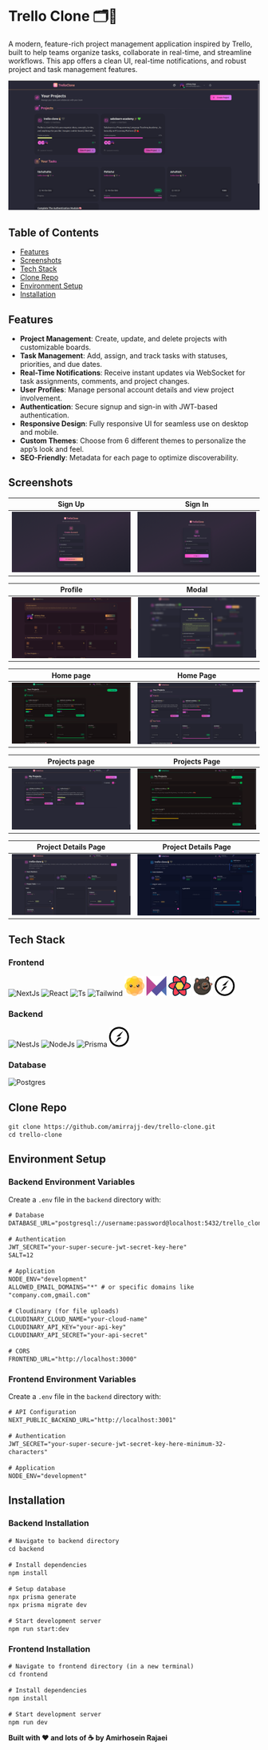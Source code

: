 # Trello Clone 🗂️📝

A modern, feature-rich project management application inspired by Trello, built to help teams organize tasks, collaborate in real-time, and streamline workflows. This app offers a clean UI, real-time notifications, and robust project and task management features.

![Homepage Screenshot](./frontend/public/screenshots/home-1.png)

## Table of Contents
- [Features](#features)
- [Screenshots](#screenshots)
- [Tech Stack](#tech-stack)
- [Clone Repo](#clone-repo)
- [Environment Setup](#environment-setup)
- [Installation](#installation)


## Features
- **Project Management**: Create, update, and delete projects with customizable boards.
- **Task Management**: Add, assign, and track tasks with statuses, priorities, and due dates.
- **Real-Time Notifications**: Receive instant updates via WebSocket for task assignments, comments, and project changes.
- **User Profiles**: Manage personal account details and view project involvement.
- **Authentication**: Secure signup and sign-in with JWT-based authentication.
- **Responsive Design**: Fully responsive UI for seamless use on desktop and mobile.
- **Custom Themes**: Choose from 6 different themes to personalize the app’s look and feel.
- **SEO-Friendly**: Metadata for each page to optimize discoverability.

## Screenshots

| **Sign Up** | **Sign In** |
|-------------|-------------|
| ![Sign Up Screenshot](./frontend/public/screenshots/signup.png) | ![Sign In Screenshot](./frontend/public/screenshots/login.png) |

| **Profile** | **Modal** |
|-------------|-------------|
| ![Profile Screenshot](./frontend/public/screenshots/profile.png) | ![Modal Screenshot](./frontend/public/screenshots/modal.png) |

| **Home page** | **Home Page** |
|--------------------|--------------------|
| ![Home Page Screenshot](./frontend/public/screenshots/home.png) | ![Home Page Screenshot](./frontend/public/screenshots/home-1.png) |

| **Projects page** | **Projects Page** |
|--------------------|--------------------|
| ![Project Page Screenshot](./frontend/public/screenshots/projects.png) | ![Project Page Screenshot](./frontend/public/screenshots/projects-1.png) |

| **Project Details Page** | **Project Details Page** |
|-------------------|-----------------------|
| ![Project Detail Page](./frontend/public/screenshots/main-project.png) | ![Project Detail Page](./frontend/public/screenshots/main-project1.png) |

## Tech Stack

### Frontend
<img src="https://skillicons.dev/icons?i=nextjs" alt="NextJs" height="40" />
<img src="https://skillicons.dev/icons?i=react" alt="React" height="40" />
<img src="https://skillicons.dev/icons?i=ts" alt="Ts" height="40" />
<img src="https://skillicons.dev/icons?i=tailwind" alt="Tailwind" height="40" />
<img src="./frontend/public/techs/daisyui.png" alt="DaisyUi" height="40" />
<img src="./frontend/public/techs/framer-motion.svg" alt="Framer Motion" height="40" />
<img src="./frontend/public/techs/react-query.png" alt="React Query" height="40" />
<img src="./frontend/public/techs/zustand.svg" alt="Zustand" height="40" />
<img src="./frontend/public/techs/socket.io.svg" alt="Socket.io" height="40" />

### Backend
<img src="https://skillicons.dev/icons?i=nestjs" alt="NestJs" height="40" />
<img src="https://skillicons.dev/icons?i=nodejs" alt="NodeJs" height="40" />
<img src="https://skillicons.dev/icons?i=prisma" alt="Prisma" height="40" />
<img src="./frontend/public/techs/socket.io.svg" alt="Socket.io" height="40" />

### Database
<img src="https://skillicons.dev/icons?i=postgres" alt="Postgres" height="40" />

## Clone Repo

```
git clone https://github.com/amirrajj-dev/trello-clone.git
cd trello-clone
```

## Environment Setup

### Backend Environment Variables
Create a `.env` file in the `backend` directory with:

```env
# Database
DATABASE_URL="postgresql://username:password@localhost:5432/trello_clone"

# Authentication
JWT_SECRET="your-super-secure-jwt-secret-key-here"
SALT=12

# Application
NODE_ENV="development"
ALLOWED_EMAIL_DOMAINS="*" # or specific domains like "company.com,gmail.com"

# Cloudinary (for file uploads)
CLOUDINARY_CLOUD_NAME="your-cloud-name"
CLOUDINARY_API_KEY="your-api-key"
CLOUDINARY_API_SECRET="your-api-secret"

# CORS
FRONTEND_URL="http://localhost:3000"
```
### Frontend Environment Variables
Create a `.env` file in the `backend` directory with:

```env
# API Configuration
NEXT_PUBLIC_BACKEND_URL="http://localhost:3001"

# Authentication
JWT_SECRET="your-super-secure-jwt-secret-key-here-minimum-32-characters"

# Application
NODE_ENV="development"
```

## Installation

### Backend Installation

```
# Navigate to backend directory
cd backend

# Install dependencies
npm install

# Setup database
npx prisma generate
npx prisma migrate dev

# Start development server
npm run start:dev
```

### Frontend Installation

```
# Navigate to frontend directory (in a new terminal)
cd frontend

# Install dependencies
npm install

# Start development server
npm run dev
```

**Built with ❤️ and lots of ☕ by Amirhosein Rajaei**